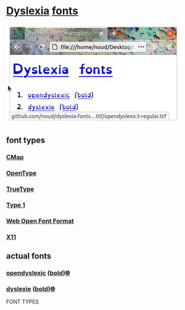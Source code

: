 # [Dyslexia](http://en.wikipedia.org/wiki/Dyslexia) [fonts](http://en.wikipedia.org/wiki/Font)
![dyslexia-fonts](./doc/dyslexia-fonts.png?raw=true "dyslexia-fonts")
## font types
### [CMap](http://en.wikipedia.org/wiki/Cmap_(font))
### [OpenType](http://en.wikipedia.org/wiki/TypeOpen)
### [TrueType](http://en.wikipedia.org/wiki/TrueType)
### [Type 1](http://en.wikipedia.org/wiki/Type_1)
### [Web Open Font Format](http://en.wikipedia.org/wiki/Web_Open_Font_Format)
### [X11](http://en.wikipedia.org/wiki/X11_(font))
## actual fonts
### [opendyslexic](font/ttf/opendyslexic3-regular.ttf) ([bold](font/ttf/opendyslexic3-bold.ttf))[🌐](http://opendyslexic.org/)
### [dyslexie](font/woff/Dyslexie/Dyslexie-Regular.woff) ([bold](font/woff/Dyslexie/Dyslexie-Bold.woff))[🌐](http://https://www.dyslexiefont.com/en/typeface/)
FONT TYPES<!-- ### [NATO](font/woff/NATO/NATO1-regular.ttf) -->